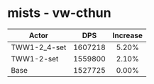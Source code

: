 # mists - vw-cthun
| Actor | DPS | Increase |
|---|:---:|:---:|
|TWW1-2_4-set|1607218|5.20%|
|TWW1-2-set|1559800|2.10%|
|Base|1527725|0.00%|
